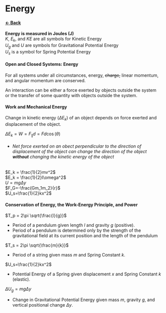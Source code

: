 # Energy
#### [&larr; Back](README.md)
__Energy is measured in Joules (J)__\
$K$, $E_k$, and $KE$ are all symbols for Kinetic Energy
<br>$U_g$ and $U$ are symbols for Gravitational Potential Energy
<br>$U_s$ is a symbol for Spring Potential Energy
#### Open and Closed Systems: Energy
For all systems under all circumstances, energy, ~~charge,~~ linear momentum, and angular momentum are conserved.

An interaction can be either a force exerted by objects outside the system or the transfer of some quantity with objects outside the system.
#### Work and Mechanical Energy
Change in kinetic energy ($\Delta E_k$) of an object depends on force exerted and displacement of the object.

$\Delta E_k = W = F_\parallel d= Fd\cos(\theta)$
* ###### Net force exerted on an obect _perpendicular_ to the direction of     displacement of the object can change the direction of the object     __*without*__ changing the kinetic energy of the object

$E_k = \frac{1}{2}mv^2$
<br>$E_k = \frac{1}{2}I\omega^2$
<br>$U = mg\Delta y$
<br>$F_G=-\frac{Gm_1m_2}{r}$
<br>$U_s=\frac{1}{2}kx^2$

#### Conservation of Energy, the Work-Energy Principle, and Power

$T_p = 2\pi \sqrt{\frac{l}{g}}$
* Period of a pendulum given length $l$ and gravity $g$ (positive).
* Period of a pendulum is determined only by the strength of the gravitational field at its current position and the length of the pendulum

$T_s = 2\pi \sqrt{\frac{m}{k}}$ 
* Period of a string given mass $m$ and Spring Constant $k$.

$U_s=\frac{1}{2}kx^2$
* Potential Energy of a Spring given displacement $x$ and Spring Constant $k$ (elastic).

$\Delta U_g = mg \Delta y$ 
* Change in Gravitational Potential Energy given mass $m$, gravity $g$, and vertical positional change $\Delta y$.